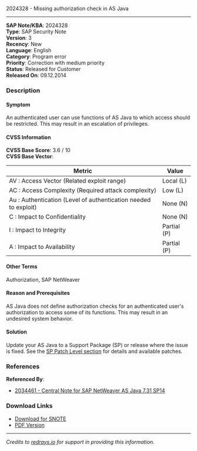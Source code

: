 2024328 - Missing authorization check in AS Java

---

**SAP Note/KBA**: 2024328  
**Type**: SAP Security Note  
**Version**: 3  
**Recency**: New  
**Language**: English  
**Category**: Program error  
**Priority**: Correction with medium priority  
**Status**: Released for Customer  
**Released On**: 09.12.2014  

### Description

#### Symptom
An authenticated user can use functions of AS Java to which access should be restricted. This may result in an escalation of privileges.

#### CVSS Information
**CVSS Base Score**: 3.6 / 10  
**CVSS Base Vector**:

| Metric                                         | Value     |
|------------------------------------------------|-----------|
| AV : Access Vector (Related exploit range)     | Local (L) |
| AC : Access Complexity (Required attack complexity) | Low (L)   |
| Au : Authentication (Level of authentication needed to exploit) | None (N) |
| C : Impact to Confidentiality                 | None (N)  |
| I : Impact to Integrity                        | Partial (P) |
| A : Impact to Availability                     | Partial (P) |

#### Other Terms
Authorization, SAP NetWeaver

#### Reason and Prerequisites
AS Java does not define authorization checks for an authenticated user's authorization to access some of its functions. This may result in an undesired system behavior.

#### Solution
Update your AS Java to a Support Package (SP) or release where the issue is fixed. See the [SP Patch Level section](https://me.sap.com/) for details and available patches.

### References

**Referenced By**:
- [2034461 - Central Note for SAP NetWeaver AS Java 7.31 SP14](https://me.sap.com/notes/2034461)

### Download Links
- [Download for SNOTE](https://notesdownloads.sap.com/note/0040000017884072017)
- [PDF Version](https://userapps.support.sap.com/sap/support/sfm/notes/print/0002024328?language=en-US&token=62D4EA021920B7C86EA3BE05855AF4CA)

---

*Credits to [redrays.io](https://redrays.io) for support in providing this information.*